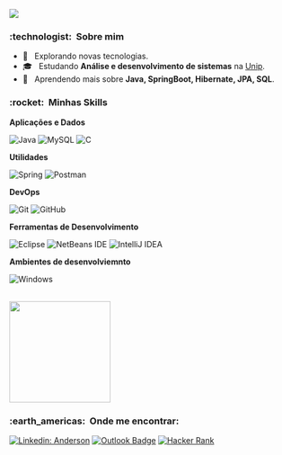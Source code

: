 ![](https://komarev.com/ghpvc/?username=AndOliver46&color=006bed)

<h3> :technologist: &nbsp;Sobre mim </h3>

- 🤔 &nbsp; Explorando novas tecnologias.
- 🎓 &nbsp; Estudando **Análise e desenvolvimento de sistemas** na <a href="https://www.unip.br/">Unip</a>.
- 🌱 &nbsp; Aprendendo mais sobre **Java, SpringBoot, Hibernate, JPA, SQL**.

<h3> :rocket: &nbsp;Minhas Skills </h3>

**Aplicações e Dados**

  ![Java](https://img.shields.io/badge/Java-ED8B00?style=for-the-badge&logo=java&logoColor=white)
  ![MySQL](https://img.shields.io/badge/MySQL-00000F?style=for-the-badge&logo=mysql&logoColor=white)
  ![C](https://img.shields.io/badge/C-00599C?style=for-the-badge&logo=c&logoColor=white)

**Utilidades**

  ![Spring](https://img.shields.io/badge/spring-%236DB33F.svg?style=for-the-badge&logo=spring&logoColor=white)
  ![Postman](https://img.shields.io/badge/-Postman-333333?style=for-the-badge&logo=postman)

**DevOps**

  ![Git](https://img.shields.io/badge/-Git-333333?style=for-the-badge&logo=git)
  ![GitHub](https://img.shields.io/badge/-GitHub-333333?style=for-the-badge&logo=github)

**Ferramentas de Desenvolvimento**

  ![Eclipse](https://img.shields.io/badge/-Eclipse-333333?style=for-the-badge&logo=eclipse-ide&logoColor=2C2255)
  ![NetBeans IDE](https://img.shields.io/badge/NetBeansIDE-1B6AC6.svg?style=for-the-badge&logo=apache-netbeans-ide&logoColor=white)
  ![IntelliJ IDEA](https://img.shields.io/badge/IntelliJIDEA-000000.svg?style=for-the-badge&logo=intellij-idea&logoColor=white)

**Ambientes de desenvolviemnto**

  ![Windows](https://img.shields.io/badge/Windows-017AD7?style=for-the-badge&logo=windows&logoColor=white)

<br/>

<a href="https://github.com/AndOliver46">
  <img height="180em" src="https://github-readme-stats.vercel.app/api?username=AndOliver46&theme=dracula&show_icons=true" />
</a>

<br/>

<h3> :earth_americas: &nbsp;Onde me encontrar: </h3> 

[![Linkedin: Anderson](https://img.shields.io/badge/-andoliver46-blue?style=for-the-badge&logo=Linkedin&logoColor=white&link=https://www.linkedin.com/in/andoliver46/)](https://www.linkedin.com/in/andoliver46/)
[![Outlook Badge](https://img.shields.io/badge/Microsoft_Outlook-0078D4?style=for-the-badge&logo=microsoft-outlook&logoColor=white)](mailto:anderson_souza75@live.com)
[![Hacker Rank](https://img.shields.io/badge/HackerRank-00EA64.svg?style=for-the-badge&logo=HackerRank&logoColor=white&link=https:https://www.hackerrank.com/anderson_souza75)](https://www.hackerrank.com/anderson_souza75)
